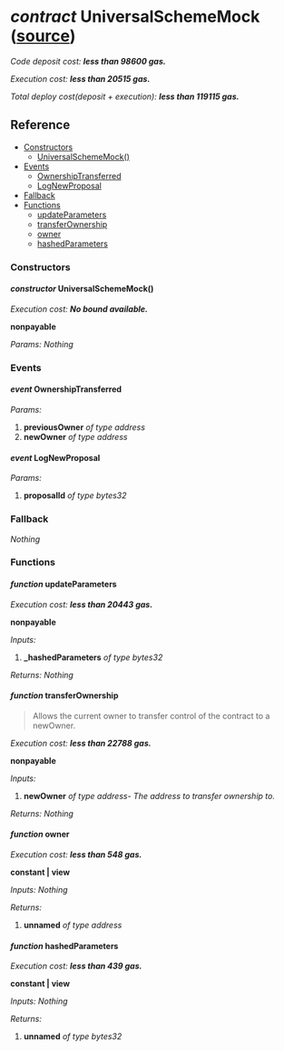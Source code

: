 # *contract* UniversalSchemeMock ([source](https://github.com/daostack/daostack/tree/master/./contracts/test/UniversalSchemeMock.sol))
*Code deposit cost: **less than 98600 gas.***

*Execution cost: **less than 20515 gas.***

*Total deploy cost(deposit + execution): **less than 119115 gas.***

> 

## Reference
- [Constructors](#constructors)
    - [UniversalSchemeMock()](#constructor-universalschememock)
- [Events](#events)
    - [OwnershipTransferred](#event-ownershiptransferred)
    - [LogNewProposal](#event-lognewproposal)
- [Fallback](#fallback)
- [Functions](#functions)
    - [updateParameters](#function-updateparameters)
    - [transferOwnership](#function-transferownership)
    - [owner](#function-owner)
    - [hashedParameters](#function-hashedparameters)
### Constructors
#### *constructor* UniversalSchemeMock()

*Execution cost: **No bound available.***

**nonpayable**

*Params:*
*Nothing*


### Events
#### *event* OwnershipTransferred
*Params:*
1. **previousOwner** *of type address*
2. **newOwner** *of type address*


#### *event* LogNewProposal
*Params:*
1. **proposalId** *of type bytes32*


### Fallback
*Nothing*
### Functions
#### *function* updateParameters

*Execution cost: **less than 20443 gas.***

**nonpayable**

*Inputs:*
1. **_hashedParameters** *of type bytes32*

*Returns:*
*Nothing*


#### *function* transferOwnership
> Allows the current owner to transfer control of the contract to a newOwner.

*Execution cost: **less than 22788 gas.***

**nonpayable**

*Inputs:*
1. **newOwner** *of type address- The address to transfer ownership to.*

*Returns:*
*Nothing*


#### *function* owner

*Execution cost: **less than 548 gas.***

**constant | view**

*Inputs:*
*Nothing*

*Returns:*
1. **unnamed** *of type address*


#### *function* hashedParameters

*Execution cost: **less than 439 gas.***

**constant | view**

*Inputs:*
*Nothing*

*Returns:*
1. **unnamed** *of type bytes32*


